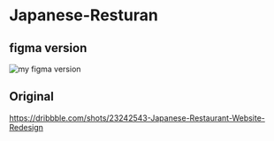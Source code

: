 # Japanese-Resturan
## figma version
![my figma version](https://www.figma.com/file/h1PoaIOlXuE3Xg7bAGvMg2/Untitled?type=design&node-id=0%3A1&mode=design&t=G7zVlLTZ7NOfaR3P-1)

## Original
https://dribbble.com/shots/23242543-Japanese-Restaurant-Website-Redesign
